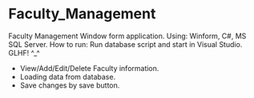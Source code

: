 # Faculty_Management
Faculty Management Window form application. Using: Winform, C#, MS SQL Server. How to run: Run database script and start in Visual Studio. GLHF! ^_^
+ View/Add/Edit/Delete Faculty information.
+ Loading data from database.
+ Save changes by save button.
